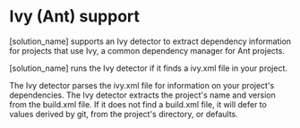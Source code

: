 # Ivy (Ant) support

[solution_name] supports an Ivy detector to extract dependency information for projects that use Ivy, a common dependency manager for Ant projects.

[solution_name] runs the Ivy detector if it finds a ivy.xml file in your project.

The Ivy detector parses the ivy.xml file for information on your project's dependencies.
The Ivy detector extracts the project's name and version from the build.xml file.  If it does not find a build.xml file, it will defer to values derived by git, from the project's directory, or defaults.